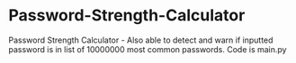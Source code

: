 # Password-Strength-Calculator
Password Strength Calculator -  Also able to detect and warn if inputted password is in list of 10000000 most common passwords.
Code is main.py

